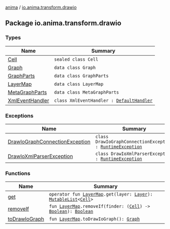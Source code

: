 [anima](../index.md) / [io.anima.transform.drawio](./index.md)

## Package io.anima.transform.drawio

### Types

| Name | Summary |
|---|---|
| [Cell](-cell/index.md) | `sealed class Cell` |
| [Graph](-graph/index.md) | `data class Graph` |
| [GraphParts](-graph-parts/index.md) | `data class GraphParts` |
| [LayerMap](-layer-map/index.md) | `data class LayerMap` |
| [MetaGraphParts](-meta-graph-parts/index.md) | `data class MetaGraphParts` |
| [XmlEventHandler](-xml-event-handler/index.md) | `class XmlEventHandler : `[`DefaultHandler`](https://docs.oracle.com/javase/6/docs/api/org/xml/sax/helpers/DefaultHandler.html) |

### Exceptions

| Name | Summary |
|---|---|
| [DrawIoGraphConnectionException](-draw-io-graph-connection-exception/index.md) | `class DrawIoGraphConnectionException : `[`RuntimeException`](https://kotlinlang.org/api/latest/jvm/stdlib/kotlin/-runtime-exception/index.html) |
| [DrawIoXmlParserException](-draw-io-xml-parser-exception/index.md) | `class DrawIoXmlParserException : `[`RuntimeException`](https://kotlinlang.org/api/latest/jvm/stdlib/kotlin/-runtime-exception/index.html) |

### Functions

| Name | Summary |
|---|---|
| [get](get.md) | `operator fun `[`LayerMap`](-layer-map/index.md)`.get(layer: `[`Layer`](../io.anima.graph/-layer/index.md)`): `[`MutableList`](https://kotlinlang.org/api/latest/jvm/stdlib/kotlin.collections/-mutable-list/index.html)`<`[`Cell`](-cell/index.md)`>` |
| [removeIf](remove-if.md) | `fun `[`LayerMap`](-layer-map/index.md)`.removeIf(finder: (`[`Cell`](-cell/index.md)`) -> `[`Boolean`](https://kotlinlang.org/api/latest/jvm/stdlib/kotlin/-boolean/index.html)`): `[`Boolean`](https://kotlinlang.org/api/latest/jvm/stdlib/kotlin/-boolean/index.html) |
| [toDrawIoGraph](to-draw-io-graph.md) | `fun `[`LayerMap`](-layer-map/index.md)`.toDrawIoGraph(): `[`Graph`](-graph/index.md) |
